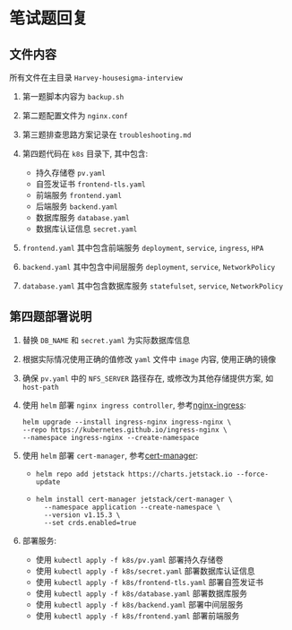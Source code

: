 # 笔试题回复

## 文件内容

所有文件在主目录 `Harvey-housesigma-interview`

1. 第一题脚本内容为 `backup.sh`

2. 第二题配置文件为 `nginx.conf`

3. 第三题排查思路方案记录在 `troubleshooting.md`

4. 第四题代码在 `k8s` 目录下, 其中包含:
   - 持久存储卷 `pv.yaml`
   - 自签发证书 `frontend-tls.yaml`
   - 前端服务 `frontend.yaml`
   - 后端服务 `backend.yaml`
   - 数据库服务 `database.yaml`
   - 数据库认证信息 `secret.yaml`

5. `frontend.yaml` 其中包含前端服务 `deployment`, `service`, `ingress`, `HPA`

6. `backend.yaml` 其中包含中间层服务 `deployment`, `service`, `NetworkPolicy`

7. `database.yaml` 其中包含数据库服务 `statefulset`, `service`, `NetworkPolicy`

## 第四题部署说明

1. 替换 `DB_NAME` 和 `secret.yaml` 为实际数据库信息

2. 根据实际情况使用正确的值修改 `yaml` 文件中 `image` 内容, 使用正确的镜像

3. 确保 `pv.yaml` 中的 `NFS_SERVER` 路径存在, 或修改为其他存储提供方案, 如 `host-path`

4. 使用 `helm` 部署 `nginx ingress controller`, 参考[nginx-ingress](https://kubernetes.github.io/ingress-nginx/deploy/):
   ```
   helm upgrade --install ingress-nginx ingress-nginx \
   --repo https://kubernetes.github.io/ingress-nginx \
   --namespace ingress-nginx --create-namespace
   ```

5. 使用 `helm` 部署 `cert-manager`, 参考[cert-manager](https://cert-manager.io/docs/installation/helm/):
   - `helm repo add jetstack https://charts.jetstack.io --force-update`
   - ```
     helm install cert-manager jetstack/cert-manager \
       --namespace application --create-namespace \
       --version v1.15.3 \
       --set crds.enabled=true
     ```

6. 部署服务:
   - 使用 `kubectl apply -f k8s/pv.yaml` 部署持久存储卷
   - 使用 `kubectl apply -f k8s/secret.yaml` 部署数据库认证信息
   - 使用 `kubectl apply -f k8s/frontend-tls.yaml` 部署自签发证书
   - 使用 `kubectl apply -f k8s/database.yaml` 部署数据库服务
   - 使用 `kubectl apply -f k8s/backend.yaml` 部署中间层服务
   - 使用 `kubectl apply -f k8s/frontend.yaml` 部署前端服务
